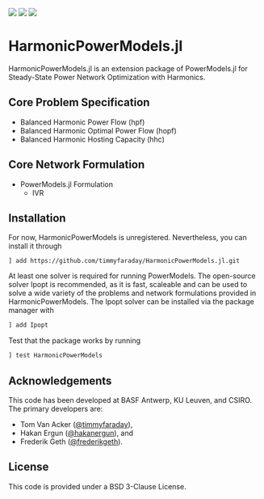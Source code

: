 <a href="https://github.com/timmyfaraday/HarmonicPowerModels.jl/actions?query=workflow%3ACI"><img src="https://github.com/timmyfaraday/HarmonicPowerModels.jl/workflows/CI/badge.svg"></img></a>
<a href="https://codecov.io/gh/timmyfaraday/HarmonicPowerModels.jl"><img src="https://img.shields.io/codecov/c/github/timmyfaraday/HarmonicPowerModels.jl?logo=Codecov"></img></a>
<a href="https://timmyfaraday.github.io/HarmonicPowerModels.jl/"><img src="https://github.com/timmyfaraday/HarmonicPowerModels.jl/workflows/Documentation/badge.svg"></img></a>

# HarmonicPowerModels.jl

HarmonicPowerModels.jl is an extension package of PowerModels.jl for Steady-State 
Power Network Optimization with Harmonics. 

## Core Problem Specification
- Balanced Harmonic Power Flow (hpf)
- Balanced Harmonic Optimal Power Flow (hopf)
- Balanced Harmonic Hosting Capacity (hhc)

## Core Network Formulation
- PowerModels.jl Formulation
  - IVR

## Installation

For now, HarmonicPowerModels is unregistered. Nevertheless, you can install it through

```
] add https://github.com/timmyfaraday/HarmonicPowerModels.jl.git
```

At least one solver is required for running PowerModels.  The open-source solver 
Ipopt is recommended, as it is fast, scaleable and can be used to solve a wide 
variety of the problems and network formulations provided in HarmonicPowerModels. The Ipopt solver can be installed via the package manager with

```julia
] add Ipopt
```

Test that the package works by running

```julia
] test HarmonicPowerModels
```

## Acknowledgements
This code has been developed at BASF Antwerp, KU Leuven, and CSIRO. The primary developers are:
  - Tom Van Acker ([@timmyfaraday](https://github.com/timmyfaraday)), 
  - Hakan Ergun ([@hakanergun](https://github.com/hakanergun)), and
  - Frederik Geth ([@frederikgeth](https://github.com/frederikgeth)).

## License
This code is provided under a BSD 3-Clause License.
